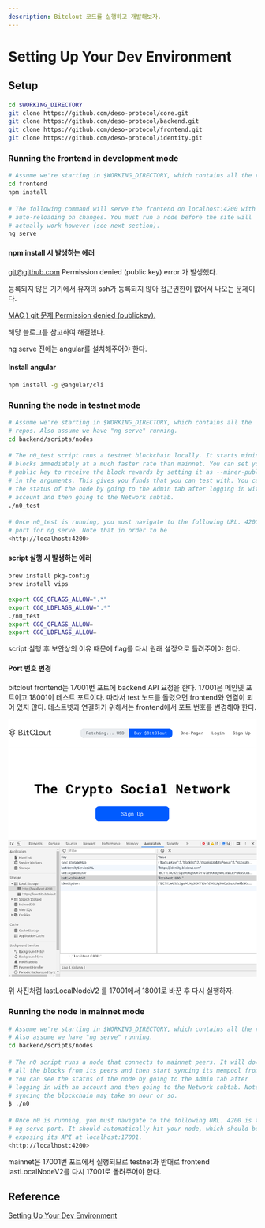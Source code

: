 ```yaml
---
description: Bitclout 코드를 실행하고 개발해보자.
---
```


# Setting Up Your Dev Environment

## Setup

```bash
cd $WORKING_DIRECTORY
git clone https://github.com/deso-protocol/core.git
git clone https://github.com/deso-protocol/backend.git
git clone https://github.com/deso-protocol/frontend.git
git clone https://github.com/deso-protocol/identity.git
```

### Running the frontend in development mode

```bash
# Assume we're starting in $WORKING_DIRECTORY, which contains all the repos
cd frontend
npm install

# The following command will serve the frontend on localhost:4200 with
# auto-reloading on changes. You must run a node before the site will
# actually work however (see next section).
ng serve
```

#### npm install 시 발생하는 에러

[git@github.com](mailto:git@github.com) Permission denied (public key) error 가 발생했다.

등록되지 않은 기기에서 유저의 ssh가 등록되지 않아 접근권한이 없어서 나오는 문제이다.

[MAC ) git 문제 Permission denied (publickey).](https://zeddios.tistory.com/120)

해당 블로그를 참고하여 해결했다.

ng serve 전에는 angular를 설치해주어야 한다.

#### Install angular

```bash
npm install -g @angular/cli
```

### Running the node in testnet mode

```bash
# Assume we're starting in $WORKING_DIRECTORY, which contains all the
# repos. Also assume we have "ng serve" running.
cd backend/scripts/nodes

# The n0_test script runs a testnet blockchain locally. It starts mining 
# blocks immediately at a much faster rate than mainnet. You can set your 
# public key to receive the block rewards by setting it as --miner-public-key 
# in the arguments. This gives you funds that you can test with. You can see 
# the status of the node by going to the Admin tab after logging in with an
# account and then going to the Network subtab.
./n0_test

# Once n0_test is running, you must navigate to the following URL. 4200 is the
# port for ng serve. Note that in order to be 
<http://localhost:4200>
```

#### script 실행 시 발생하는 에러

```bash
brew install pkg-config
brew install vips
```

```bash
export CGO_CFLAGS_ALLOW=".*"
export CGO_LDFLAGS_ALLOW=".*"
./n0_test
export CGO_CFLAGS_ALLOW=
export CGO_LDFLAGS_ALLOW=
```

script 실행 후 보안상의 이유 때문에 flag를 다시 원래 설정으로 돌려주어야 한다.

#### Port 번호 변경

bitclout frontend는 17001번 포트에 backend API 요청을 한다. 17001은 메인넷 포트이고 18001이 테스트 포트이다. 따라서 test 노드를 돌렸으면 frontend와 연결이 되어 있지 않다. 테스트넷과 연결하기 위해서는 frontend에서 포트 번호를 변경해야 한다.

![](../../.gitbook/assets/Untitled.png)

위 사진처럼 lastLocalNodeV2 를 17001에서 18001로 바꾼 후 다시 실행하자.

### Running the node in mainnet mode

```bash
# Assume we're starting in $WORKING_DIRECTORY, which contains all the repos.
# Also assume we have "ng serve" running.
cd backend/scripts/nodes

# The n0 script runs a node that connects to mainnet peers. It will download
# all the blocks from its peers and then start syncing its mempool from them.
# You can see the status of the node by going to the Admin tab after
# logging in with an account and then going to the Network subtab. Note that
# syncing the blockchain may take an hour or so.
$ ./n0

# Once n0 is running, you must navigate to the following URL. 4200 is the
# ng serve port. It should automatically hit your node, which should be
# exposing its API at localhost:17001.
<http://localhost:4200>
```

mainnet은 17001번 포트에서 실행되므로 testnet과 반대로 frontend lastLocalNodeV2를 다시 17001로 돌려주어야 한다.

## Reference

[Setting Up Your Dev Environment](https://docs.deso.org/code/dev-setup)
